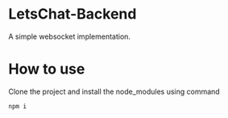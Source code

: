 # LetsChat-Backend
A simple websocket implementation.

# How to use
Clone the project and install the node_modules using command
```
npm i
```

